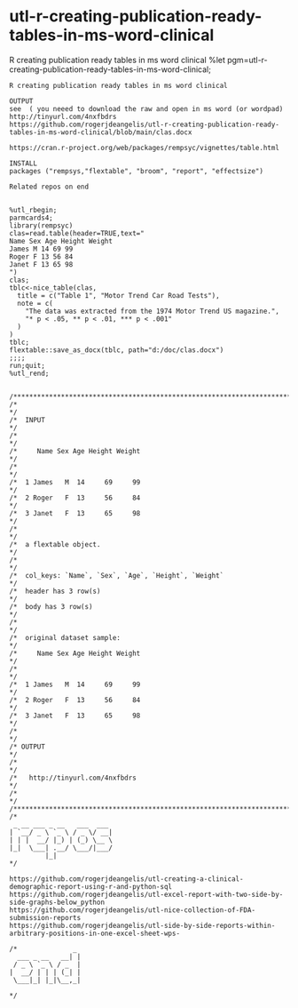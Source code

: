 # utl-r-creating-publication-ready-tables-in-ms-word-clinical
R creating publication ready tables in ms word clinical 
    %let pgm=utl-r-creating-publication-ready-tables-in-ms-word-clinical;

    R creating publication ready tables in ms word clinical

    OUTPUT
    see  ( you neeed to download the raw and open in ms word (or wordpad)
    http://tinyurl.com/4nxfbdrs
    https://github.com/rogerjdeangelis/utl-r-creating-publication-ready-tables-in-ms-word-clinical/blob/main/clas.docx

    https://cran.r-project.org/web/packages/rempsyc/vignettes/table.html

    INSTALL
    packages ("rempsys,"flextable", "broom", "report", "effectsize")

    Related repos on end


    %utl_rbegin;
    parmcards4;
    library(rempsyc)
    clas=read.table(header=TRUE,text="
    Name Sex Age Height Weight
    James M 14 69 99
    Roger F 13 56 84
    Janet F 13 65 98
    ")
    clas;
    tblc<-nice_table(clas,
      title = c("Table 1", "Motor Trend Car Road Tests"),
      note = c(
        "The data was extracted from the 1974 Motor Trend US magazine.",
        "* p < .05, ** p < .01, *** p < .001"
      )
    )
    tblc;
    flextable::save_as_docx(tblc, path="d:/doc/clas.docx")
    ;;;;
    run;quit;
    %utl_rend;


    /**************************************************************************************************************************/
    /*                                                                                                                        */
    /*  INPUT                                                                                                                 */
    /*                                                                                                                        */
    /*     Name Sex Age Height Weight                                                                                         */
    /*                                                                                                                        */
    /*  1 James   M  14     69     99                                                                                         */
    /*  2 Roger   F  13     56     84                                                                                         */
    /*  3 Janet   F  13     65     98                                                                                         */
    /*                                                                                                                        */
    /*  a flextable object.                                                                                                   */
    /*                                                                                                                        */
    /*  col_keys: `Name`, `Sex`, `Age`, `Height`, `Weight`                                                                    */
    /*  header has 3 row(s)                                                                                                   */
    /*  body has 3 row(s)                                                                                                     */
    /*                                                                                                                        */
    /*  original dataset sample:                                                                                              */
    /*     Name Sex Age Height Weight                                                                                         */
    /*                                                                                                                        */
    /*  1 James   M  14     69     99                                                                                         */
    /*  2 Roger   F  13     56     84                                                                                         */
    /*  3 Janet   F  13     65     98                                                                                         */
    /*                                                                                                                        */
    /* OUTPUT                                                                                                                 */
    /*                                                                                                                        */
    /*   http://tinyurl.com/4nxfbdrs                                                                                          */
    /*                                                                                                                        */
    /**************************************************************************************************************************/
    /*
     _ __ ___ _ __   ___  ___
    | `__/ _ \ `_ \ / _ \/ __|
    | | |  __/ |_) | (_) \__ \
    |_|  \___| .__/ \___/|___/
             |_|
    */

    https://github.com/rogerjdeangelis/utl-creating-a-clinical-demographic-report-using-r-and-python-sql
    https://github.com/rogerjdeangelis/utl-excel-report-with-two-side-by-side-graphs-below_python
    https://github.com/rogerjdeangelis/utl-nice-collection-of-FDA-submission-reports
    https://github.com/rogerjdeangelis/utl-side-by-side-reports-within-arbitrary-positions-in-one-excel-sheet-wps-

    /*              _
      ___ _ __   __| |
     / _ \ `_ \ / _  |
    |  __/ | | | (_| |
     \___|_| |_|\__,_|

    */
